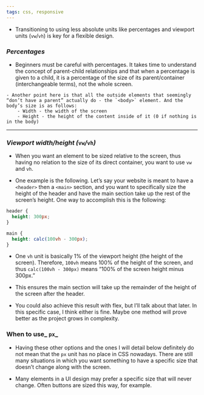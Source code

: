```yaml
---
tags: css, responsive
---
```


- Transitioning to using less absolute units like percentages and viewport units (`vw`/`vh`) is key for a flexible design.

### _**Percentages**_

- Beginners must be careful with percentages. It takes time to understand the concept of parent-child relationships and that when a percentage is given to a child, it is a percentage of the size of its parent/container (interchangeable terms), not the whole screen.

```ad-note
- Another point here is that all the outside elements that seemingly “don’t have a parent” actually do - the `<body>` element. And the body’s size is as follows:
	- Width - the width of the screen
	- Height - the height of the content inside of it (0 if nothing is in the body)
```

---

### _**Viewport width/height (**_`vw`_**/**_`vh`_**)**_

- When you want an element to be sized relative to the screen, thus having no relation to the size of its direct container, you want to use `vw` and `vh`.

- One example is the following. Let’s say your website is meant to have a `<header>` then a `<main>` section, and you want to specifically size the height of the header and have the main section take up the rest of the screen’s height. One way to accomplish this is the following:

```css
header {
  height: 300px;
}

main {
  height: calc(100vh - 300px);
}
```

- One `vh` unit is basically 1% of the viewport height (the height of the screen). Therefore, `100vh` means 100% of the height of the screen, and thus `calc(100vh - 300px)` means “100% of the screen height minus 300px.”

- This ensures the main section will take up the remainder of the height of the screen after the header.

- You could also achieve this result with flex, but I’ll talk about that later. In this specific case, I think either is fine. Maybe one method will prove better as the project grows in complexity.

### **When to use**_ `px`_

- Having these other options and the ones I will detail below definitely do not mean that the `px` unit has no place in CSS nowadays. There are still many situations in which you want something to have a specific size that doesn’t change along with the screen.

- Many elements in a UI design may prefer a specific size that will never change. Often buttons are sized this way, for example.